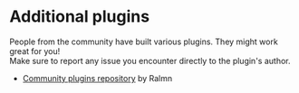 # Additional plugins

People from the community have built various plugins. They might work great for you!  
Make sure to report any issue you encounter directly to the plugin's author.

  * <a href="http://superpowers.ralmn.fr" target="_blank">Community plugins repository</a> by Ralmn
